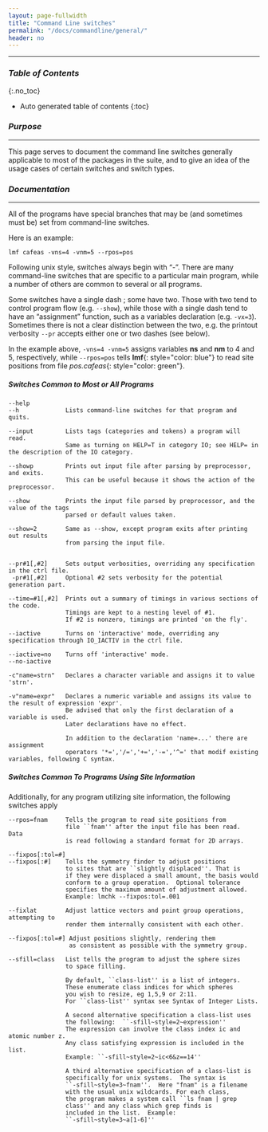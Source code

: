 ```yaml
---
layout: page-fullwidth
title: "Command Line switches"
permalink: "/docs/commandline/general/"
header: no
---
```


____________________________________________________________

### _Table of Contents_
{:.no_toc}
*  Auto generated table of contents
{:toc} 

### _Purpose_
_____________________________________________________________
This page serves to document the command line switches generally applicable to most of the packages in the suite, and to give an idea of the usage cases of certain switches and switch types.

### _Documentation_
_____________________________________________________________
All of the programs have special branches that may be (and sometimes must be) set from command-line switches.

Here is an example:

    lmf cafeas -vns=4 -vnm=5 --rpos=pos 

Following unix style, switches always begin with “-”. There are many command-line switches that are specific to a particular main program, while a number of others are common to several or all programs.

Some switches have a single dash ; some have two. Those with two tend to control program flow (e.g. `--show`), while those with a single dash tend to have an “assignment” function, such as a variables declaration (e.g. `-vx=3`). Sometimes there is not a clear distinction between the two, e.g. the printout verbosity `--pr` accepts either one or two dashes (see below).

In the example above, `-vns=4 -vnm=5` assigns variables **ns** and **nm** to 4 and 5, respectively, while `--rpos=pos` tells **lmf**{: style="color: blue"} to read site positions from file 
_pos.cafeas_{: style="color: green"}.


##### _Switches Common to Most or All Programs_

    --help
    --h             Lists command-line switches for that program and quits.
    
    --input         Lists tags (categories and tokens) a program will read. 
                    Same as turning on HELP=T in category IO; see HELP= in the description of the IO category.
	
    --showp         Prints out input file after parsing by preprocessor, and exits.
                    This can be useful because it shows the action of the preprocessor.

    --show          Prints the input file parsed by preprocessor, and the value of the tags
                    parsed or default values taken.
			
    --show=2        Same as --show, except program exits after printing out results
                    from parsing the input file.


    --pr#1[,#2]     Sets output verbosities, overriding any specification in the ctrl file.
     -pr#1[,#2]     Optional #2 sets verbosity for the potential generation part.

    --time=#1[,#2]  Prints out a summary of timings in various sections of the code.
                    Timings are kept to a nesting level of #1.  
                    If #2 is nonzero, timings are printed 'on the fly'.
					
    --iactive       Turns on 'interactive' mode, overriding any specification through IO_IACTIV in the ctrl file.
					
    --iactive=no    Turns off 'interactive' mode.
    --no-iactive    
					
    -c"name=strn"   Declares a character variable and assigns it to value 'strn'.
					
    -v"name=expr"   Declares a numeric variable and assigns its value to the result of expression 'expr'. 
                    Be advised that only the first declaration of a variable is used.
                    Later declarations have no effect.  

                    In addition to the declaration 'name=...' there are assignment
                    operators '*=','/=','+=','-=','^=' that modif existing variables, following C syntax.

##### _Switches Common To Programs Using Site Information_
Additionally, for any program utilizing site information, the following switches apply

    --rpos=fnam     Tells the program to read site positions from
                    file ``fnam'' after the input file has been read.  Data
                    is read following a standard format for 2D arrays.
					
    --fixpos[:tol=#]
    --fixpos[:#]    Tells the symmetry finder to adjust positions
                    to sites that are ``slightly displaced''. That is
                    if they were displaced a small amount, the basis would
                    conform to a group operation.  Optional tolerance
                    specifies the maximum amount of adjustment allowed.
                    Example: lmchk --fixpos:tol=.001
				   
    --fixlat        Adjust lattice vectors and point group operations, attempting to
                    render them internally consistent with each other.

    --fixpos[:tol=#] Adjust positions slightly, rendering them
                     as consistent as possible with the symmetry group.

    --sfill=class   List tells the program to adjust the sphere sizes
                    to space filling.
					
                    By default, ``class-list'' is a list of integers.
                    These enumerate class indices for which spheres
                    you wish to resize, eg 1,5,9 or 2:11.
                    For ``class-list'' syntax see Syntax of Integer Lists.
					
                    A second alternative specification a class-list uses
                    the following:  ``-sfill~style=2~expression''
                    The expression can involve the class index ic and atomic number z.
                    Any class satisfying expression is included in the list.
                    Example: ``-sfill~style=2~ic<6&z==14''
					
                    A third alternative specification of a class-list is
                    specifically for unix systems.  The syntax is
                    ``-sfill~style=3~fnam''.  Here "fnam" is a filename
                    with the usual unix wildcards. For each class,
                    the program makes a system call ``ls fnam | grep
                    class'' and any class which grep finds is
                    included in the list.  Example:
                    ``-sfill~style=3~a[1-6]''

